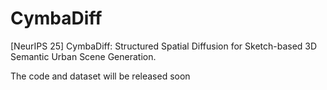 # CymbaDiff
[NeurIPS 25] CymbaDiff: Structured Spatial Diffusion for Sketch-based 3D Semantic Urban Scene Generation.

The code and dataset will be released soon
